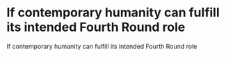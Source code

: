 # If contemporary humanity can fulfill its intended Fourth Round role

If contemporary humanity can fulfill its intended Fourth Round role